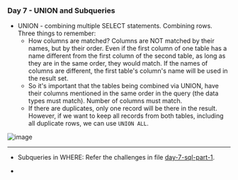 ### Day 7 - UNION and Subqueries

- UNION - combining multiple SELECT statements. Combining rows. Three things to remember:
    + How columns are matched? Columns are NOT matched by their names, but by their order. Even if the first column of one table has a name different from the first column of the second table, as long as they are in the same order, they would match. If the names of columns are different, the first table's column's name will be used in the result set.
    + So it's important that the tables being combined via UNION, have their columns mentioned in the same order in the query (the data types must match). Number of columns must match.
    + If there are duplicates, only one record will be there in the result. However, if we want to keep all records from both tables, including all duplicate rows, we can use `UNION ALL`.

![image](https://github.com/vishpant76/15-days-postgres/assets/18080911/b7792b86-4fdd-4da1-b900-a898a3025c78)

---

- Subqueries in WHERE: Refer the challenges in file [day-7-sql-part-1](https://github.com/vishpant76/15-days-postgres/blob/main/Section-7/day-7-sql-part-1.sql).

- 
